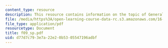 ```yaml
---
content_type: resource
description: This resource contains information on the topic of General Wings.
file: /media/https%3A/open-learning-course-data-rc.s3.amazonaws.com/16-01-unified-engineering-i-ii-iii-iv-fall-2005-spring-2006/d77d7c793e7a22e20b5305547196adbf_f09_sp.pdf
file_type: application/pdf
resourcetype: Document
title: f09_sp.pdf
uid: d77d7c79-3e7a-22e2-0b53-05547196adbf
---
```

